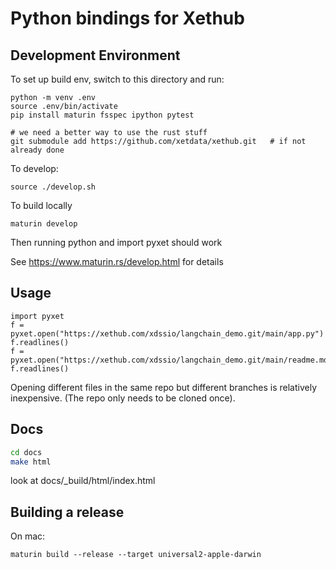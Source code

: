 Python bindings for Xethub
==========================

Development Environment
-----------------------
To set up build env, switch to this directory and run:
```
python -m venv .env
source .env/bin/activate
pip install maturin fsspec ipython pytest

# we need a better way to use the rust stuff
git submodule add https://github.com/xetdata/xethub.git   # if not already done
```

To develop:
```
source ./develop.sh
```

To build locally
```
maturin develop
```

Then running python and import pyxet should work

See https://www.maturin.rs/develop.html for details

Usage
-----
```
import pyxet
f = pyxet.open("https://xethub.com/xdssio/langchain_demo.git/main/app.py")
f.readlines()
f = pyxet.open("https://xethub.com/xdssio/langchain_demo.git/main/readme.md")
f.readlines()
```
Opening different files in the same repo but different branches is relatively
inexpensive. (The repo only needs to be cloned once).

Docs
----
```bash
cd docs   
make html
```
look at docs/_build/html/index.html


Building a release
------------------
On mac:
```
maturin build --release --target universal2-apple-darwin
